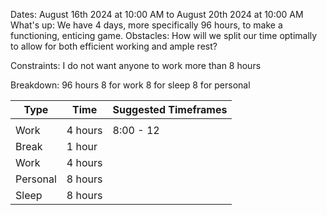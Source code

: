 Dates: August 16th 2024 at 10:00 AM to August 20th 2024 at 10:00 AM
What's up: We have 4 days, more specifically 96 hours, to make a functioning, enticing game.
Obstacles:
	How will we split our time optimally to allow for both efficient working and ample rest?

Constraints: 
	I do not want anyone to work more than 8 hours

Breakdown:
96 hours
	8 for work
	8 for sleep
	8 for personal


| Type     | Time    | Suggested Timeframes |
| -------- | ------- | -------------------- |
|          |         |                      |
| Work     | 4 hours | 8:00 - 12            |
| Break    | 1 hour  |                      |
| Work     | 4 hours |                      |
| Personal | 8 hours |                      |
| Sleep    | 8 hours |                      |
